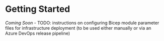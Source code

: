 # Getting Started 
*Coming Soon* - TODO: instructions on configuring Bicep module parameter files for infrastructure deployment (to be used either manually or via an Azure DevOps release pipeline)
